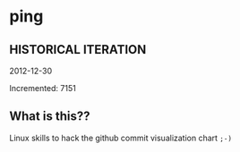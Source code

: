 # ping

## HISTORICAL ITERATION
2012-12-30

Incremented: 7151

## What is this?? 
Linux skills to hack the github commit visualization chart `;-)`

